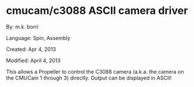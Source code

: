 # cmucam/c3088 ASCII camera driver

By: m.k. borri

Language: Spin, Assembly

Created: Apr 4, 2013

Modified: April 4, 2013

This allows a Propeller to control the C3088 camera (a.k.a. the camera on the CMUCam 1 through 3) directly. Output can be displayed in ASCII!

